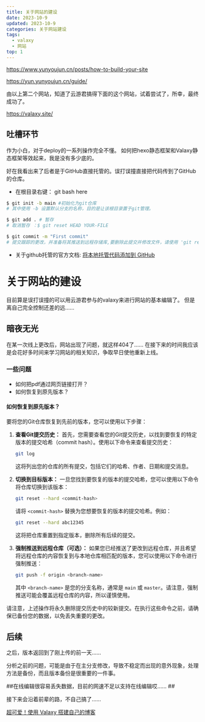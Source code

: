 ```yaml
---
title: 关于网站的建设
date: 2023-10-9
updated: 2023-10-9
categories: 关于网站建设
tags:
  - valaxy
  - 网站
top: 1
---
```



https://www.yunyoujun.cn/posts/how-to-build-your-site

https://yun.yunyoujun.cn/guide/

由以上第二个网站，知道了云游君搞得下面的这个网站，试着尝试了，所幸，最终成功了。

https://valaxy.site/

## 吐槽环节

作为小白，对于deploy的一系列操作完全不懂。
如何把hexo静态框架和Valaxy静态框架等效起来，我是没有多少底的。

好在我看出来了后者是于GitHub直接托管的。误打误撞直接把代码传到了GitHub的仓库。

* 在根目录右键： git bash here
```bash
$ git init -b main #初始化为git仓库
# 其中使用 -b 设置默认分支的名称，目的是让该根目录置于git管理。

$ git add . # 暂存
# 取消暂存 ：$ git reset HEAD YOUR-FILE

$ git commit -m "First commit" 
# 提交跟踪的更改，并准备将其推送到远程存储库,要删除此提交并修改文件，请使用 'git reset --soft HEAD~1' 并再次提交和添加文件。
```

- 关于github托管的官方文档:
[将本地托管代码添加到 GitHub](https://docs.github.com/zh/migrations/importing-source-code/using-the-command-line-to-import-source-code/adding-locally-hosted-code-to-github)

# 关于网站的建设

目前算是误打误撞的可以用云游君参与的valaxy来进行网站的基本编辑了。
但是离自己完全控制还差的远……

## 暗夜无光

在某一次线上更改后，网站出现了问题，就这样404了……
在接下来的时间我应该是会花好多时间来学习网站的相关知识，争取早日使他重新上线。

### 一些问题

* 如何把pdf通过网页链接打开？
* 如何恢复到原先版本？

#### 如何恢复到原先版本？
要将您的Git仓库恢复到先前的版本，您可以使用以下步骤：

1. **查看Git提交历史：** 首先，您需要查看您的Git提交历史，以找到要恢复的特定版本的提交哈希（commit hash）。使用以下命令来查看提交历史：

   ```bash
   git log
   ```

   这将列出您的仓库的所有提交，包括它们的哈希、作者、日期和提交消息。

2. **切换到目标版本：** 一旦您找到要恢复的版本的提交哈希，您可以使用以下命令将仓库切换到该版本：

   ```bash
   git reset --hard <commit-hash>
   ```

   请将 `<commit-hash>` 替换为您想要恢复的版本的提交哈希。例如：

   ```bash
   git reset --hard abc12345
   ```

   这将把仓库重置到指定版本，删除所有后续的提交。

3. **强制推送到远程仓库（可选）：** 如果您已经推送了更改到远程仓库，并且希望将远程仓库的内容恢复到与本地仓库相匹配的版本，您可以使用以下命令进行强制推送：

   ```bash
   git push -f origin <branch-name>
   ```

   其中 `<branch-name>` 是您的分支名称，通常是 `main` 或 `master`。请注意，强制推送可能会覆盖远程仓库的内容，所以谨慎使用。

请注意，上述操作将永久删除提交历史中的较新提交。在执行这些命令之前，请确保已备份您的数据，以免丢失重要的更改。
## 后续
之后，版本返回到了刚上传的前一天……

分析之前的问题，可能是由于在主分支修改，导致不稳定而出现的意外现象，处理方法是备份，而且版本备份是很重要的一件事。

##在线编辑很容易丢失数据，目前的网速不足以支持在线编辑哎…… ##

接下来会沿着前辈的路，不自己搞了……

[超可爱！使用 Valaxy 搭建自己的博客](https://yuumi0221.github.io/posts/valaxy#%E7%BC%96%E8%BE%91%E9%85%8D%E7%BD%AE)

